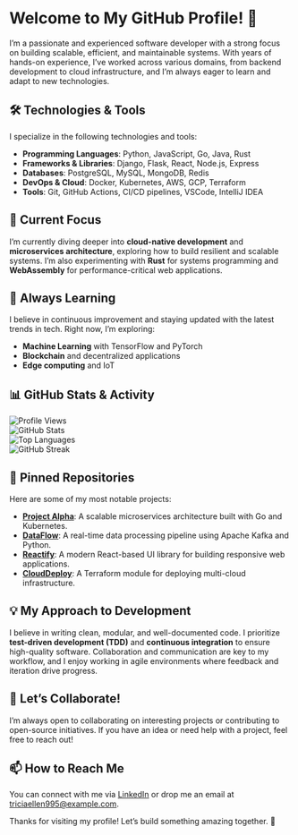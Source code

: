# Welcome to My GitHub Profile! 👋  

I’m a passionate and experienced software developer with a strong focus on building scalable, efficient, and maintainable systems. With years of hands-on experience, I’ve worked across various domains, from backend development to cloud infrastructure, and I’m always eager to learn and adapt to new technologies.  

## 🛠️ Technologies & Tools  
I specialize in the following technologies and tools:  
- **Programming Languages**: Python, JavaScript, Go, Java, Rust  
- **Frameworks & Libraries**: Django, Flask, React, Node.js, Express  
- **Databases**: PostgreSQL, MySQL, MongoDB, Redis  
- **DevOps & Cloud**: Docker, Kubernetes, AWS, GCP, Terraform  
- **Tools**: Git, GitHub Actions, CI/CD pipelines, VSCode, IntelliJ IDEA  

## 🔭 Current Focus  
I’m currently diving deeper into **cloud-native development** and **microservices architecture**, exploring how to build resilient and scalable systems. I’m also experimenting with **Rust** for systems programming and **WebAssembly** for performance-critical web applications.  

## 🌱 Always Learning  
I believe in continuous improvement and staying updated with the latest trends in tech. Right now, I’m exploring:  
- **Machine Learning** with TensorFlow and PyTorch  
- **Blockchain** and decentralized applications  
- **Edge computing** and IoT  

## 📊 GitHub Stats & Activity  

![Profile Views](https://komarev.com/ghpvc/?username=triciaellen995&color=blue)  
![GitHub Stats](https://github-readme-stats.vercel.app/api?username=triciaellen995&show_icons=true&theme=radical)  
![Top Languages](https://github-readme-stats.vercel.app/api/top-langs/?username=triciaellen995&layout=compact&theme=radical)  
![GitHub Streak](https://streak-stats.demolab.com/?user=triciaellen995&theme=radical)  

## 📌 Pinned Repositories  
Here are some of my most notable projects:  
- **[Project Alpha](https://github.com/triciaellen995/project-alpha)**: A scalable microservices architecture built with Go and Kubernetes.  
- **[DataFlow](https://github.com/triciaellen995/dataflow)**: A real-time data processing pipeline using Apache Kafka and Python.  
- **[Reactify](https://github.com/triciaellen995/reactify)**: A modern React-based UI library for building responsive web applications.  
- **[CloudDeploy](https://github.com/triciaellen995/clouddeploy)**: A Terraform module for deploying multi-cloud infrastructure.  

## 💡 My Approach to Development  
I believe in writing clean, modular, and well-documented code. I prioritize **test-driven development (TDD)** and **continuous integration** to ensure high-quality software. Collaboration and communication are key to my workflow, and I enjoy working in agile environments where feedback and iteration drive progress.  

## 🚀 Let’s Collaborate!  
I’m always open to collaborating on interesting projects or contributing to open-source initiatives. If you have an idea or need help with a project, feel free to reach out!  

## 📫 How to Reach Me  
You can connect with me via [LinkedIn](https://www.linkedin.com/in/triciaellen995) or drop me an email at [triciaellen995@example.com](mailto:triciaellen995@example.com).  

Thanks for visiting my profile! Let’s build something amazing together. 🚀
